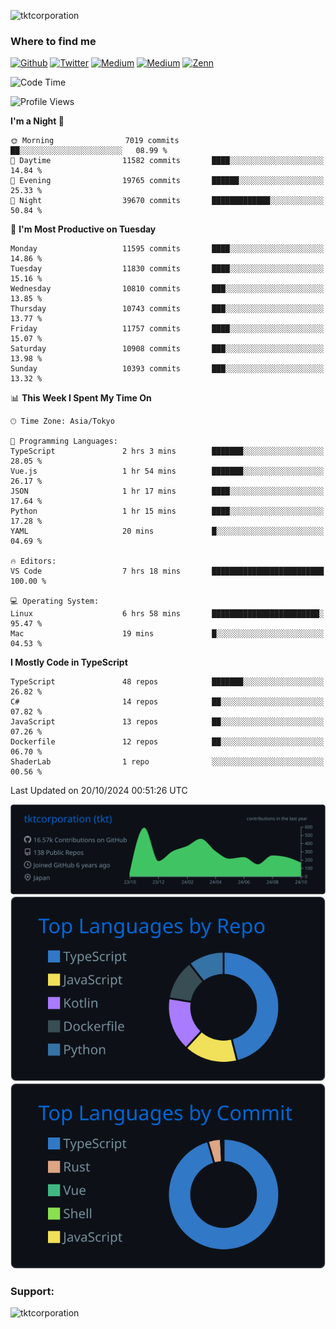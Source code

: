 <p align="left"> <img src="https://komarev.com/ghpvc/?username=tktcorporation&label=Profile%20views&color=0e75b6&style=flat" alt="tktcorporation" /> </p>

<h3>Where to find me</h3>
<p>
<a href="https://github.com/tktcorporation" target="_blank"><img alt="Github" src="https://img.shields.io/badge/GitHub-%2312100E.svg?&style=for-the-badge&logo=Github&logoColor=white" /></a>
<a href="https://twitter.com/tktcorporation" target="_blank"><img alt="Twitter" src="https://img.shields.io/badge/twitter-%231DA1F2.svg?&style=for-the-badge&logo=twitter&logoColor=white" /></a>
<a href="https://www.linkedin.com/in/tktcorporation" target="_blank"><img alt="Medium" src="https://img.shields.io/badge/linkdin-0a66c2.svg?&style=for-the-badge&logo=linkedin&logoColor=white" /></a>
<a href="https://qiita.com/tktcorporation" target="_blank"><img alt="Medium" src="https://img.shields.io/badge/qiita-55C500.svg?&style=for-the-badge&logo=qiita&logoColor=white" /></a>
<a href="https://zenn.dev/tktcorporation" target="_blank"><img alt="Zenn" src="https://img.shields.io/badge/Zenn-3EA8FF.svg?&style=for-the-badge&logo=Zenn&logoColor=white" /></a>
</p>
  
<!--START_SECTION:waka-->
![Code Time](http://img.shields.io/badge/Code%20Time-1%2C795%20hrs%2039%20mins-blue)

![Profile Views](http://img.shields.io/badge/Profile%20Views-0-blue)

**I'm a Night 🦉** 

```text
🌞 Morning                7019 commits        ██░░░░░░░░░░░░░░░░░░░░░░░   08.99 % 
🌆 Daytime                11582 commits       ████░░░░░░░░░░░░░░░░░░░░░   14.84 % 
🌃 Evening                19765 commits       ██████░░░░░░░░░░░░░░░░░░░   25.33 % 
🌙 Night                  39670 commits       █████████████░░░░░░░░░░░░   50.84 % 
```
📅 **I'm Most Productive on Tuesday** 

```text
Monday                   11595 commits       ████░░░░░░░░░░░░░░░░░░░░░   14.86 % 
Tuesday                  11830 commits       ████░░░░░░░░░░░░░░░░░░░░░   15.16 % 
Wednesday                10810 commits       ███░░░░░░░░░░░░░░░░░░░░░░   13.85 % 
Thursday                 10743 commits       ███░░░░░░░░░░░░░░░░░░░░░░   13.77 % 
Friday                   11757 commits       ████░░░░░░░░░░░░░░░░░░░░░   15.07 % 
Saturday                 10908 commits       ███░░░░░░░░░░░░░░░░░░░░░░   13.98 % 
Sunday                   10393 commits       ███░░░░░░░░░░░░░░░░░░░░░░   13.32 % 
```


📊 **This Week I Spent My Time On** 

```text
🕑︎ Time Zone: Asia/Tokyo

💬 Programming Languages: 
TypeScript               2 hrs 3 mins        ███████░░░░░░░░░░░░░░░░░░   28.05 % 
Vue.js                   1 hr 54 mins        ███████░░░░░░░░░░░░░░░░░░   26.17 % 
JSON                     1 hr 17 mins        ████░░░░░░░░░░░░░░░░░░░░░   17.64 % 
Python                   1 hr 15 mins        ████░░░░░░░░░░░░░░░░░░░░░   17.28 % 
YAML                     20 mins             █░░░░░░░░░░░░░░░░░░░░░░░░   04.69 % 

🔥 Editors: 
VS Code                  7 hrs 18 mins       █████████████████████████   100.00 % 

💻 Operating System: 
Linux                    6 hrs 58 mins       ████████████████████████░   95.47 % 
Mac                      19 mins             █░░░░░░░░░░░░░░░░░░░░░░░░   04.53 % 
```

**I Mostly Code in TypeScript** 

```text
TypeScript               48 repos            ███████░░░░░░░░░░░░░░░░░░   26.82 % 
C#                       14 repos            ██░░░░░░░░░░░░░░░░░░░░░░░   07.82 % 
JavaScript               13 repos            ██░░░░░░░░░░░░░░░░░░░░░░░   07.26 % 
Dockerfile               12 repos            ██░░░░░░░░░░░░░░░░░░░░░░░   06.70 % 
ShaderLab                1 repo              ░░░░░░░░░░░░░░░░░░░░░░░░░   00.56 % 
```




 Last Updated on 20/10/2024 00:51:26 UTC
<!--END_SECTION:waka-->

[![](https://raw.githubusercontent.com/tktcorporation/tktcorporation/master/profile-summary-card-output/github_dark/0-profile-details.svg)](https://github.com/vn7n24fzkq/github-profile-summary-cards)
[![](https://raw.githubusercontent.com/tktcorporation/tktcorporation/master/profile-summary-card-output/github_dark/1-repos-per-language.svg)](https://github.com/vn7n24fzkq/github-profile-summary-cards) [![](https://raw.githubusercontent.com/tktcorporation/tktcorporation/master/profile-summary-card-output/github_dark/2-most-commit-language.svg)](https://github.com/vn7n24fzkq/github-profile-summary-cards)

<h3 align="left">Support:</h3>
<p><a href="https://www.buymeacoffee.com/tktcorporation"> <img align="left" src="https://cdn.buymeacoffee.com/buttons/v2/default-yellow.png" height="50" width="210" alt="tktcorporation" /></a></p><br><br>
